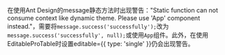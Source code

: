 在使用Ant Design的message静态方法时出现警告："Static function can not consume context like dynamic theme. Please use 'App' component instead."，需要将`message.success('successfully');`改为`message.success('successfully', null);`或使用`App`组件。此外，在使用EditableProTable时设置editable={{ type: 'single' }}仍会出现警告。
